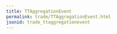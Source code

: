 ```yaml
---
title: TTAggregationEvent
permalink: trade/TTAggregationEvent.html
jsonid: trade_ttaggregationevent
---
```

